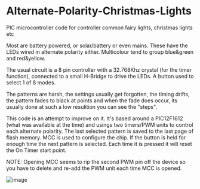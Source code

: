 # Alternate-Polarity-Christmas-Lights
PIC microcontroller code for controller common fairy lights, christmas lights etc 

Most are battery powered, or solar/battery or even mains. These have the LEDs wired in alternate polarity either. Multicolour tend to group blue&green and red&yellow.

The usual circuit is a 8 pin controller with a 32.768Khz crystal (for the timer function), connected to a small H-Bridge to drive the LEDs. A button used to select 1 of 8 modes.

The patterns are harsh, the settings usually get forgotten, the timing drifts, the pattern fades to black at points and when the fade does occur, its usually done at such a low resulition you can see the "steps".

This code is an attempt to improve on it. It's based around a PIC12F1612 (what was available at the time) and usings two timers/PWM units to control each alternate polarity. The last selected pattern is saved to the last page of flash memory. MCC is used to configure the chip. If the button is held for enough time the next pattern is selected. Each time it is pressed it will reset the On Timer start point.

NOTE: Opening MCC seems to rip the second PWM pin off the device so you have to delete and re-add the PWM unit each time MCC is opened.

![image](https://user-images.githubusercontent.com/82589545/211387744-6552ef8b-61dc-40d8-bb79-bf9ab132297b.png)

